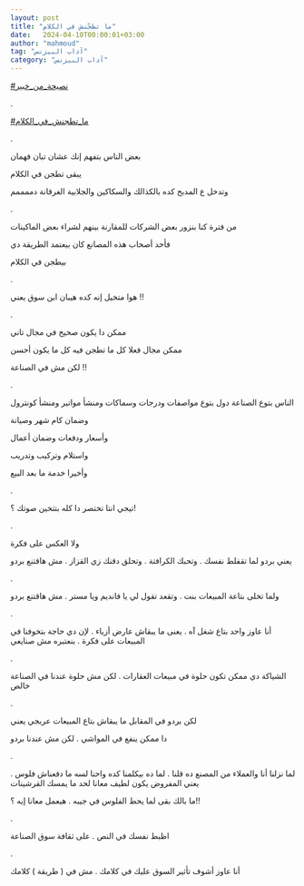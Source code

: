 ```yaml
---
layout: post
title: "ما تطجّنش في الكلام"
date:   2024-04-10T00:00:01+03:00
author: "mahmoud"
tag: "آداب البيزنس"
category: "آداب البيزنس"
---
```



[<u>\#نصيحة\_من\_خبير</u>](https://www.facebook.com/hashtag/%D9%86%D8%B5%D9%8A%D8%AD%D8%A9_%D9%85%D9%86_%D8%AE%D8%A8%D9%8A%D8%B1?__eep__=6&__cft__%5b0%5d=AZUnV5WhRArSxzsbox0c7yQaCxM6AbA0r3Dax4pYTcD2YK7LYYMJ_2gSkJhl84J4loFNb9KuJA1QF4Km6AKm-jKU3ligzCLfYTii0jM5Z8yF-iH2p9SSqM7NnJfSSRrQlefhxLUdtSa4DVd6Chd_Q7zJxFZRNQsFi32URaY1lusgEEx6I_Y2iLqeM3VyDW4Et6s&__tn__=*NK-R)

.

[<u>\#ما\_تطجنش\_في\_الكلام</u>](https://www.facebook.com/hashtag/%D9%85%D8%A7_%D8%AA%D8%B7%D8%AC%D9%86%D8%B4_%D9%81%D9%8A_%D8%A7%D9%84%D9%83%D9%84%D8%A7%D9%85?__eep__=6&__cft__%5b0%5d=AZUnV5WhRArSxzsbox0c7yQaCxM6AbA0r3Dax4pYTcD2YK7LYYMJ_2gSkJhl84J4loFNb9KuJA1QF4Km6AKm-jKU3ligzCLfYTii0jM5Z8yF-iH2p9SSqM7NnJfSSRrQlefhxLUdtSa4DVd6Chd_Q7zJxFZRNQsFi32URaY1lusgEEx6I_Y2iLqeM3VyDW4Et6s&__tn__=*NK-R)

.

بعض الناس بتفهم إنك عشان تبان فهمان

يبقى تطجن في الكلام

وتدخل ع المدبح كده بالكذالك والسكاكين والجلابية الغرقانة
دممممم

.

من فترة كنا بنزور بعض الشركات للمقارنة بينهم لشراء بعض
الماكينات

فأحد أصحاب هذه المصانع كان بيعتمد الطريقة دي

بيطجن في الكلام

.

هوا متخيل إنه كده هيبان ابن سوق يعني !!

.

ممكن دا يكون صحيح في مجال تاني

ممكن مجال فعلا كل ما تطجن فيه كل ما يكون أحسن

لكن مش في الصناعة !!

.

الناس بتوع الصناعة دول بتوع مواصفات ودرجات وسماكات ومنشأ
مواتير ومنشأ كونترول

وضمان كام شهر وصيانة

وأسعار ودفعات وضمان أعمال

واستلام وتركيب وتدريب

وأخيرا خدمة ما بعد البيع

.

تيجي انتا تختصر دا كله بتتخين صوتك ؟!

.

ولا العكس على فكرة

يعني بردو لما تقفلط نفسك . وتحبك الكرافتة . وتحلق دقنك
زي القزاز . مش هاقتنع بردو

.

ولما تخلى بتاعة المبيعات بنت . وتقعد تقول لي يا فانديم
ويا مستر . مش هاقتنع بردو

.

أنا عاوز واحد بتاع شغل آه . يعنى ما يبقاش عارض أزياء .
لإن دي حاجة بتخوفنا في المبيعات على فكرة . بنعتبره مش صنايعي

.

الشياكة دي ممكن تكون حلوة في مبيعات العقارات . لكن مش
حلوة عندنا في الصناعة خالص

.

لكن بردو في المقابل ما يبقاش بتاع المبيعات عربجي
يعني

دا ممكن ينفع في المواشي . لكن مش عندنا بردو

.

لما نزلنا أنا والعملاء من المصنع ده قلنا . لما ده
بيكلمنا كده واحنا لسه ما دفعناش فلوس . يعني المفروض يكون لطيف معانا لحد
ما يمسك القرشينات

ما بالك بقى لما يحط الفلوس في جيبه . هيعمل معانا إيه
؟!!

.

اظبط نفسك في النص . على ثقافة سوق الصناعة

.

أنا عاوز أشوف تأثير السوق عليك في كلامك . مش في ( طريقة
) كلامك
